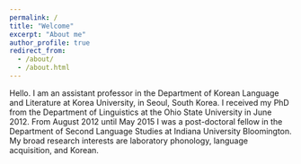 ```yaml
---
permalink: /
title: "Welcome"
excerpt: "About me"
author_profile: true
redirect_from: 
  - /about/
  - /about.html
---
```


Hello. I am an assistant professor in the Department of Korean Language and Literature at Korea University, in Seoul, South Korea. I received my PhD from the Department of Linguistics at the Ohio State University in June 2012. From August 2012 until May 2015 I was a post-doctoral fellow in the Department of Second Language Studies at Indiana University Bloomington. My broad research interests are laboratory phonology, language acquisition, and Korean. 
